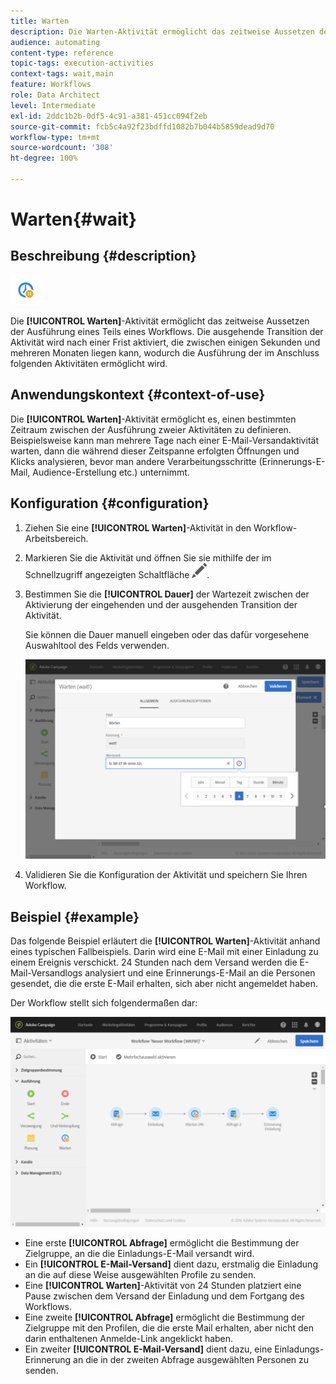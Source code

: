 ```yaml
---
title: Warten
description: Die Warten-Aktivität ermöglicht das zeitweise Aussetzen der Ausführung eines Teils eines Workflows.
audience: automating
content-type: reference
topic-tags: execution-activities
context-tags: wait,main
feature: Workflows
role: Data Architect
level: Intermediate
exl-id: 2ddc1b2b-0df5-4c91-a381-451cc094f2eb
source-git-commit: fcb5c4a92f23bdffd1082b7b044b5859dead9d70
workflow-type: tm+mt
source-wordcount: '308'
ht-degree: 100%

---
```


# Warten{#wait}

## Beschreibung {#description}

![](assets/wait.png)

Die **[!UICONTROL Warten]**-Aktivität ermöglicht das zeitweise Aussetzen der Ausführung eines Teils eines Workflows. Die ausgehende Transition der Aktivität wird nach einer Frist aktiviert, die zwischen einigen Sekunden und mehreren Monaten liegen kann, wodurch die Ausführung der im Anschluss folgenden Aktivitäten ermöglicht wird.

## Anwendungskontext     {#context-of-use}

Die **[!UICONTROL Warten]**-Aktivität ermöglicht es, einen bestimmten Zeitraum zwischen der Ausführung zweier Aktivitäten zu definieren. Beispielsweise kann man mehrere Tage nach einer E-Mail-Versandaktivität warten, dann die während dieser Zeitspanne erfolgten Öffnungen und Klicks analysieren, bevor man andere Verarbeitungsschritte (Erinnerungs-E-Mail, Audience-Erstellung etc.) unternimmt.

## Konfiguration     {#configuration}

1. Ziehen Sie eine **[!UICONTROL Warten]**-Aktivität in den Workflow-Arbeitsbereich.
1. Markieren Sie die Aktivität und öffnen Sie sie mithilfe der im Schnellzugriff angezeigten Schaltfläche ![](assets/edit_darkgrey-24px.png).
1. Bestimmen Sie die **[!UICONTROL Dauer]** der Wartezeit zwischen der Aktivierung der eingehenden und der ausgehenden Transition der Aktivität.

   Sie können die Dauer manuell eingeben oder das dafür vorgesehene Auswahltool des Felds verwenden.

   ![](assets/wait_duration.png)

1. Validieren Sie die Konfiguration der Aktivität und speichern Sie Ihren Workflow.

## Beispiel  {#example}

Das folgende Beispiel erläutert die **[!UICONTROL Warten]**-Aktivität anhand eines typischen Fallbeispiels. Darin wird eine E-Mail mit einer Einladung zu einem Ereignis verschickt. 24 Stunden nach dem Versand werden die E-Mail-Versandlogs analysiert und eine Erinnerungs-E-Mail an die Personen gesendet, die die erste E-Mail erhalten, sich aber nicht angemeldet haben.

Der Workflow stellt sich folgendermaßen dar:

![](assets/wait_example_workflow.png)

* Eine erste **[!UICONTROL Abfrage]** ermöglicht die Bestimmung der Zielgruppe, an die die Einladungs-E-Mail versandt wird.
* Ein **[!UICONTROL E-Mail-Versand]** dient dazu, erstmalig die Einladung an die auf diese Weise ausgewählten Profile zu senden.
* Eine **[!UICONTROL Warten]**-Aktivität von 24 Stunden platziert eine Pause zwischen dem Versand der Einladung und dem Fortgang des Workflows.
* Eine zweite **[!UICONTROL Abfrage]** ermöglicht die Bestimmung der Zielgruppe mit den Profilen, die die erste Mail erhalten, aber nicht den darin enthaltenen Anmelde-Link angeklickt haben.
* Ein zweiter **[!UICONTROL E-Mail-Versand]** dient dazu, eine Einladungs-Erinnerung an die in der zweiten Abfrage ausgewählten Personen zu senden.

